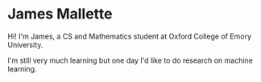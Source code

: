 # James Mallette 

Hi! I'm James, a CS and Mathematics student at Oxford College of Emory University.

I'm still very much learning but one day I'd like to do research on machine learning.
